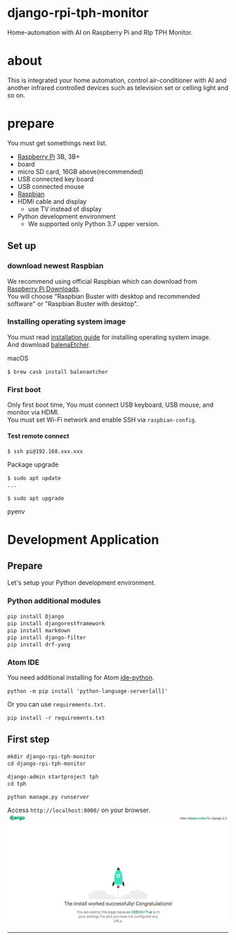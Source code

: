 # django-rpi-tph-monitor
Home-automation with AI on Raspberry Pi and RIp TPH Monitor.

# about
This is integrated your home automation, control air-conditioner with AI and another infrared controlled devices such as television set or celling light and so on.

# prepare
You must get somethings next list.

* [Raspberry Pi][raspi] 3B, 3B+
* board
* micro SD card, 16GB above(recommended)
* USB connected key board
* USB connected mouse
* [Raspbian][raspbian]
* HDMI cable and display
  * use TV instead of display
* Python development environment
  * We supported only Python 3.7 upper version.

## Set up

### download newest Raspbian
We recommend using official Raspbian which can download from [Raspberry Pi Downloads][rpbod].  
You will choose "Raspbian Buster with desktop and recommended software" or
"Raspbian Buster with desktop".

### Installing operating system image
You must read [installation guide][ig] for installing operating system image.  
And download [balenaEtcher][etcher].

macOS  
```shell
$ brew cask install balenaetcher
```



### First boot
Only first boot time, You must connect USB keyboard, USB mouse, and monitor via HDMI.  
You must set Wi-Fi network and enable SSH via `raspbian-config`.  

#### Test remote connect

```shell
$ ssh pi@192.168.xxx.xxx
```

Package upgrade
```shell
$ sudo apt update
...
```

```shell
$ sudo apt upgrade
```
 
pyenv

# Development Application

## Prepare
Let's setup your Python development environment.

### Python additional modules

```shell
pip install Django
pip install djangorestframework
pip install markdown
pip install django-filter
pip install drf-yasg
```

### Atom IDE
You need additional installing for Atom [ide-python][idepy].

```shell
python -m pip install 'python-language-server[all]'
```

Or you can use `requirements.txt`.

```
pip install -r requirements.txt
```

## First step

```shell
mkdir django-rpi-tph-monitor
cd django-rpi-tph-monitor
```

```shell
django-admin startproject tph
cd tph
```

```shell
python manage.py runserver
```
Access `http://localhost:8000/` on your browser.
![Django First Boot](assets/images/first-django.png)

----
[raspi]: https://www.raspberrypi.org
[rpbod]: https://www.raspberrypi.org/downloads/
[raspbian]: https://www.raspbian.org
[ig]: https://www.raspberrypi.org/documentation/installation/installing-images/README.md
[etcher]: https://www.balena.io/etcher/
[idepy]: https://github.com/lgeiger/ide-python